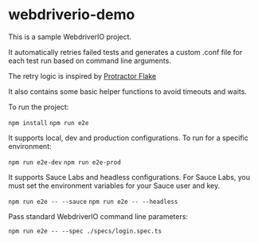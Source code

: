 # webdriverio-demo

This is a sample WebdriverIO project.

It automatically retries failed tests and generates a custom .conf file for each test run based on command line arguments.

The retry logic is inspired by [Protractor Flake](https://github.com/NickTomlin/protractor-flake)

It also contains some basic helper functions to avoid timeouts and waits.

To run the project:

`npm install`
`npm run e2e`

It supports local, dev and production configurations.  To run for a specific environment:

`npm run e2e-dev`
`npm run e2e-prod`

It supports Sauce Labs and headless configurations.  For Sauce Labs, you must set the environment variables for your Sauce user and key.

`npm run e2e -- --sauce`
`npm run e2e -- --headless`

Pass standard WebdriverIO command line parameters:

`npm run e2e -- --spec ./specs/login.spec.ts`